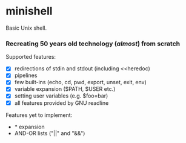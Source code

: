 # minishell
Basic Unix shell. 
### Recreating 50 years old technology (*almost*) from scratch
Supported features:
- [x] redirections of stdin and stdout (including <<heredoc)
- [x] pipelines
- [x] few built-ins (echo, cd, pwd, export, unset, exit, env)
- [x] variable expansion ($PATH, $USER etc.)
- [x] setting user variables (e.g. $foo=bar)
- [x] all features provided by GNU readline

Features yet to implement:
- \* expansion
- AND-OR lists ("||" and "&&")

